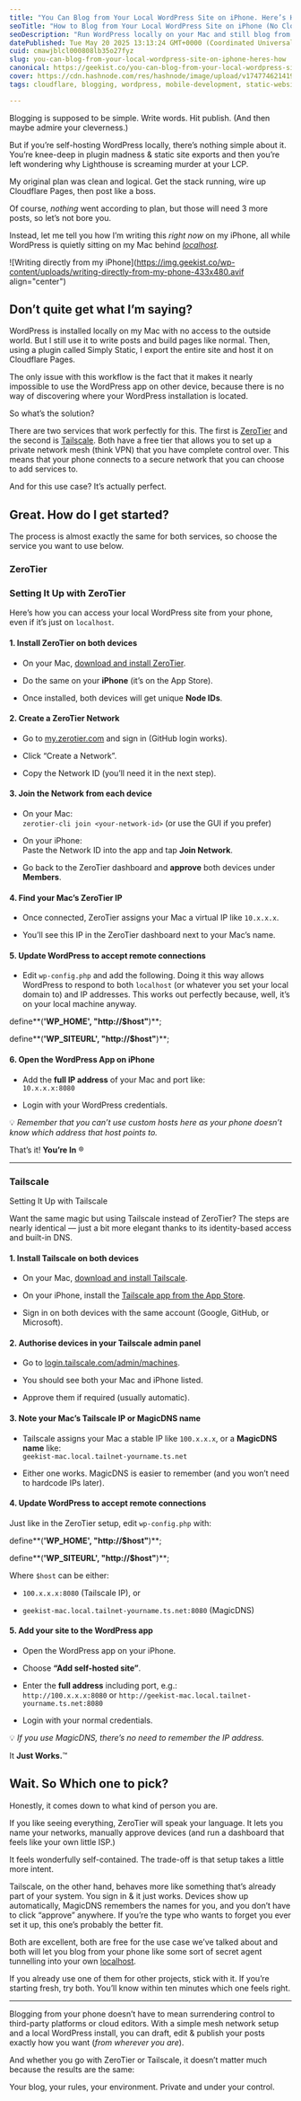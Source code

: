 ```yaml
---
title: "You Can Blog from Your Local WordPress Site on iPhone. Here’s How."
seoTitle: "How to Blog from Your Local WordPress Site on iPhone (No Cloud Needed)"
seoDescription: "Run WordPress locally on your Mac and still blog from your iPhone? Here’s how ZeroTier or Tailscale lets you write & publish without going online."
datePublished: Tue May 20 2025 13:13:24 GMT+0000 (Coordinated Universal Time)
cuid: cmawjblcl000808lb35o27fyz
slug: you-can-blog-from-your-local-wordpress-site-on-iphone-heres-how
canonical: https://geekist.co/you-can-blog-from-your-local-wordpress-site-on-iphone-heres-how/
cover: https://cdn.hashnode.com/res/hashnode/image/upload/v1747746214193/d9069589-bda7-40e4-a3cf-a5e5f8612a41.avif
tags: cloudflare, blogging, wordpress, mobile-development, static-website, zerotier, tailscale, selfhosting

---
```


Blogging is supposed to be simple. Write words. Hit publish. (And then maybe admire your cleverness.)

But if you’re self-hosting WordPress locally, there’s nothing simple about it. You’re knee-deep in plugin madness & static site exports and then you’re left wondering why Lighthouse is screaming murder at your LCP.

My original plan was clean and logical. Get the stack running, wire up Cloudflare Pages, then post like a boss.

Of course, *nothing* went according to plan, but those will need 3 more posts, so let’s not bore you.

Instead, let me tell you how I’m writing this *right now* on my iPhone, all while WordPress is quietly sitting on my Mac behind [*localhost*](http://localhost)*.*

![Writing directly from my iPhone](https://img.geekist.co/wp-content/uploads/writing-directly-from-my-phone-433x480.avif align="center")

## Don’t quite get what I’m saying?

WordPress is installed locally on my Mac with no access to the outside world. But I still use it to write posts and build pages like normal. Then, using a plugin called Simply Static, I export the entire site and host it on Cloudflare Pages.

The only issue with this workflow is the fact that it makes it nearly impossible to use the WordPress app on other device, because there is no way of discovering where your WordPress installation is located.

So what’s the solution?

There are two services that work perfectly for this. The first is [ZeroTier](https://www.zerotier.com/download/) and the second is [Tailscale](https://tailscale.com/download). Both have a free tier that allows you to set up a private network mesh (think VPN) that you have complete control over. This means that your phone connects to a secure network that you can choose to add services to.

And for this use case? It’s actually perfect.

## Great. How do I get started?

The process is almost exactly the same for both services, so choose the service you want to use below.

### ZeroTier

### Setting It Up with ZeroTier

Here’s how you can access your local WordPress site from your phone, even if it’s just on `localhost`.

#### 1\. Install ZeroTier on both devices

* On your Mac, [download and install ZeroTier](https://www.zerotier.com/download/).
    
* Do the same on your **iPhone** (it’s on the App Store).
    
* Once installed, both devices will get unique **Node IDs**.
    

#### 2\. Create a ZeroTier Network

* Go to [my.zerotier.com](https://my.zerotier.com/) and sign in (GitHub login works).
    
* Click “Create a Network”.
    
* Copy the Network ID (you’ll need it in the next step).
    

#### 3\. Join the Network from each device

* On your Mac:  
    `zerotier-cli join <your-network-id>` (or use the GUI if you prefer)
    
* On your iPhone:  
    Paste the Network ID into the app and tap **Join Network**.
    
* Go back to the ZeroTier dashboard and **approve** both devices under **Members**.
    

#### 4\. Find your Mac’s ZeroTier IP

* Once connected, ZeroTier assigns your Mac a virtual IP like `10.x.x.x`.
    
* You’ll see this IP in the ZeroTier dashboard next to your Mac’s name.
    

#### 5\. Update WordPress to accept remote connections

* Edit `wp-config.php` and add the following. Doing it this way allows WordPress to respond to both `localhost` (or whatever you set your local domain to) and IP addresses. This works out perfectly because, well, it’s on your local machine anyway.
    

define**(**'WP\_HOME', "http://$host"**)**;

define**(**'WP\_SITEURL', "http://$host"**)**;

#### 6\. Open the WordPress App on iPhone

* Add the **full IP address** of your Mac and port like:  
    `10.x.x.x:8080`
    
* Login with your WordPress credentials.
    

💡 *Remember that you can’t use custom hosts here as your phone doesn’t know which address that host points to.*

That’s it! **You’re In** ®

---

### Tailscale

Setting It Up with Tailscale

Want the same magic but using Tailscale instead of ZeroTier? The steps are nearly identical — just a bit more elegant thanks to its identity-based access and built-in DNS.

#### 1\. Install Tailscale on both devices

* On your Mac, [download and install Tailscale](https://tailscale.com/download/).
    
* On your iPhone, install the [Tailscale app from the App Store](https://apps.apple.com/us/app/tailscale/id1475497147).
    
* Sign in on both devices with the same account (Google, GitHub, or Microsoft).
    

#### 2\. Authorise devices in your Tailscale admin panel

* Go to [login.tailscale.com/admin/machines](https://login.tailscale.com/admin/machines).
    
* You should see both your Mac and iPhone listed.
    
* Approve them if required (usually automatic).
    

#### 3\. Note your Mac’s Tailscale IP or MagicDNS name

* Tailscale assigns your Mac a stable IP like `100.x.x.x`, or a **MagicDNS name** like:  
    `geekist-mac.local.tailnet-yourname.ts.net`
    
* Either one works. MagicDNS is easier to remember (and you won’t need to hardcode IPs later).
    

#### 4\. Update WordPress to accept remote connections

Just like in the ZeroTier setup, edit `wp-config.php` with:

define**(**'WP\_HOME', "http://$host"**)**;

define**(**'WP\_SITEURL', "http://$host"**)**;

Where `$host` can be either:

* `100.x.x.x:8080` (Tailscale IP), or
    
* `geekist-mac.local.tailnet-yourname.ts.net:8080` (MagicDNS)
    

#### 5\. Add your site to the WordPress app

* Open the WordPress app on your iPhone.
    
* Choose **“**Add self-hosted site**”**.
    
* Enter the **full address** including port, e.g.:  
    `http://100.x.x.x:8080` or `http://geekist-mac.local.tailnet-yourname.ts.net:8080`
    
* Login with your normal credentials.
    

💡 *If you use MagicDNS, there’s no need to remember the IP address.*

It **Just Works.**™

## Wait. So Which one to pick?

Honestly, it comes down to what kind of person you are.

If you like seeing everything, ZeroTier will speak your language. It lets you name your networks, manually approve devices (and run a dashboard that feels like your own little ISP.)

It feels wonderfully self-contained. The trade-off is that setup takes a little more intent.

Tailscale, on the other hand, behaves more like something that’s already part of your system. You sign in & it just works. Devices show up automatically, MagicDNS remembers the names for you, and you don’t have to click “approve” anywhere. If you’re the type who wants to forget you ever set it up, this one’s probably the better fit.

Both are excellent, both are free for the use case we’ve talked about and both will let you blog from your phone like some sort of secret agent tunnelling into your own [localhost](http://localhost).

If you already use one of them for other projects, stick with it. If you’re starting fresh, try both. You’ll know within ten minutes which one feels right.

---

Blogging from your phone doesn’t have to mean surrendering control to third-party platforms or cloud editors. With a simple mesh network setup and a local WordPress install, you can draft, edit & publish your posts exactly how you want (*from wherever you are*).

And whether you go with ZeroTier or Tailscale, it doesn’t matter much because the results are the same:

Your blog, your rules, your environment. Private and under your control.